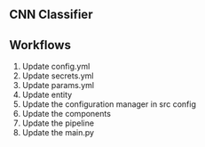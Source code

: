 ## CNN Classifier

## Workflows

1. Update config.yml
2. Update secrets.yml
3. Update params.yml
4. Update entity
5. Update the configuration manager in src config
6. Update the components
7. Update the pipeline
8. Update the main.py